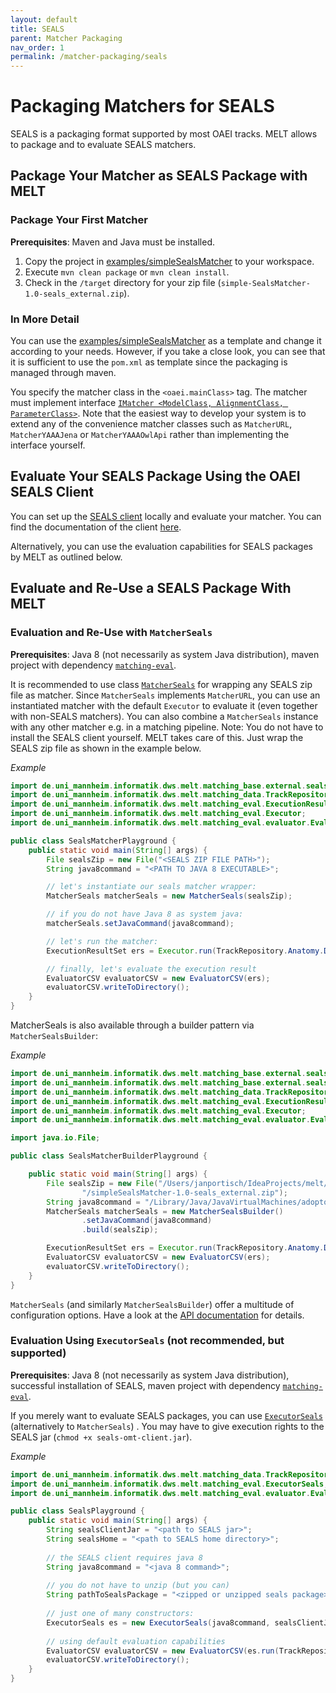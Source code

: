```yaml
---
layout: default
title: SEALS
parent: Matcher Packaging
nav_order: 1
permalink: /matcher-packaging/seals
---
```


# Packaging Matchers for SEALS
SEALS is a packaging format supported by most OAEI tracks.
MELT allows to package and to evaluate SEALS matchers.

## Package Your Matcher as SEALS Package with MELT

### Package Your First Matcher
**Prerequisites**: Maven and Java must be installed.

1. Copy the project in [examples/simpleSealsMatcher](https://github.com/dwslab/melt/tree/master/examples/simpleSealsMatcher) to your workspace.
2. Execute `mvn clean package` or `mvn clean install`.
3. Check in the `/target` directory for your zip file (`simple-SealsMatcher-1.0-seals_external.zip`).

### In More Detail
You can use the [examples/simpleSealsMatcher](https://github.com/dwslab/melt/tree/master/examples/simpleSealsMatcher) as a template and change it according to your needs. However, if you take a close look, you can see that it is sufficient to use the `pom.xml` as template since the packaging is managed through maven.

You specify the matcher class in the `<oaei.mainClass>` tag.
The matcher must implement interface [`IMatcher <ModelClass, AlignmentClass, ParameterClass>`](https://github.com/dwslab/melt/blob/master/matching-base/src/main/java/de/uni_mannheim/informatik/dws/melt/matching_base/IMatcher.java). Note that the easiest way to develop your system is to extend any of the convenience matcher classes such as `MatcherURL`, `MatcherYAAAJena` or `MatcherYAAAOwlApi` rather than implementing the interface yourself.


## Evaluate Your SEALS Package Using the OAEI SEALS Client 
You can set up the <a href="https://github.com/DanFaria/OAEI_SealsClient">SEALS client</a> locally and evaluate your matcher. You can find the documentation
of the client <a href="https://github.com/DanFaria/OAEI_SealsClient/blob/691b85003da0f6f391a04de85ad820b8a52b6118/SealsClientTutorial.pdf">here</a>.

Alternatively, you can use the evaluation capabilities for SEALS packages by MELT as outlined below. 


## Evaluate and Re-Use a SEALS Package With MELT

### Evaluation and Re-Use with `MatcherSeals`
**Prerequisites**: Java 8 (not necessarily as system Java distribution), maven project with dependency [`matching-eval`](https://mvnrepository.com/artifact/de.uni-mannheim.informatik.dws.melt/matching-eval).

It is recommended to use class [`MatcherSeals`](https://github.com/dwslab/melt/blob/master/matching-base/src/main/java/de/uni_mannheim/informatik/dws/melt/matching_base/external/seals/MatcherSeals.java) for wrapping any SEALS zip file as matcher. Since `MatcherSeals` implements `MatcherURL`, you can use an instantiated matcher with the default `Executor` to evaluate it (even together with non-SEALS matchers). You can also combine a `MatcherSeals` instance with any other matcher e.g. in a matching pipeline.
Note: You do not have to install the SEALS client yourself. MELT takes care of this. Just wrap the SEALS zip file as shown in the example below.

*Example*
```java
import de.uni_mannheim.informatik.dws.melt.matching_base.external.seals.MatcherSeals;
import de.uni_mannheim.informatik.dws.melt.matching_data.TrackRepository;
import de.uni_mannheim.informatik.dws.melt.matching_eval.ExecutionResultSet;
import de.uni_mannheim.informatik.dws.melt.matching_eval.Executor;
import de.uni_mannheim.informatik.dws.melt.matching_eval.evaluator.EvaluatorCSV;

public class SealsMatcherPlayground {
    public static void main(String[] args) {
        File sealsZip = new File("<SEALS ZIP FILE PATH>");
        String java8command = "<PATH TO JAVA 8 EXECUTABLE>";

        // let's instantiate our seals matcher wrapper:
        MatcherSeals matcherSeals = new MatcherSeals(sealsZip);

        // if you do not have Java 8 as system java:
        matcherSeals.setJavaCommand(java8command);

        // let's run the matcher:
        ExecutionResultSet ers = Executor.run(TrackRepository.Anatomy.Default.getFirstTestCase(), matcherSeals);

        // finally, let's evaluate the execution result
        EvaluatorCSV evaluatorCSV = new EvaluatorCSV(ers);
        evaluatorCSV.writeToDirectory();
    }
}
```

MatcherSeals is also available through a builder pattern via `MatcherSealsBuilder`:

*Example*
```java
import de.uni_mannheim.informatik.dws.melt.matching_base.external.seals.MatcherSeals;
import de.uni_mannheim.informatik.dws.melt.matching_base.external.seals.MatcherSealsBuilder;
import de.uni_mannheim.informatik.dws.melt.matching_data.TrackRepository;
import de.uni_mannheim.informatik.dws.melt.matching_eval.ExecutionResultSet;
import de.uni_mannheim.informatik.dws.melt.matching_eval.Executor;
import de.uni_mannheim.informatik.dws.melt.matching_eval.evaluator.EvaluatorCSV;

import java.io.File;

public class SealsMatcherBuilderPlayground {

    public static void main(String[] args) {
        File sealsZip = new File("/Users/janportisch/IdeaProjects/melt/examples/simpleSealsMatcher/target" +
                "/simpleSealsMatcher-1.0-seals_external.zip");
        String java8command = "/Library/Java/JavaVirtualMachines/adoptopenjdk-8.jdk/Contents/Home/bin/java";
        MatcherSeals matcherSeals = new MatcherSealsBuilder()
                .setJavaCommand(java8command)
                .build(sealsZip);

        ExecutionResultSet ers = Executor.run(TrackRepository.Anatomy.Default.getFirstTestCase(), matcherSeals);
        EvaluatorCSV evaluatorCSV = new EvaluatorCSV(ers);
        evaluatorCSV.writeToDirectory();
    }
}
```

`MatcherSeals` (and similarly `MatcherSealsBuilder`) offer a multitude of configuration options.
Have a look at the [API documentation](https://dwslab.github.io/melt/javadoc_latest/de/uni_mannheim/informatik/dws/melt/matching_base/external/seals/MatcherSeals.html) for details.


### Evaluation Using `ExecutorSeals` (not recommended, but supported)
**Prerequisites**: Java 8 (not necessarily as system Java distribution), successful installation of SEALS, maven project with dependency [`matching-eval`](https://mvnrepository.com/artifact/de.uni-mannheim.informatik.dws.melt/matching-eval).

If you merely want to evaluate SEALS packages, you can use [`ExecutorSeals`]((https://github.com/dwslab/melt/blob/master/matching-eval/src/main/java/de/uni_mannheim/informatik/dws/melt/matching_eval/ExecutorSeals.java)) (alternatively to `MatcherSeals`) .
You may have to give execution rights to the SEALS jar (`chmod +x seals-omt-client.jar`).

*Example*
```java
import de.uni_mannheim.informatik.dws.melt.matching_data.TrackRepository;
import de.uni_mannheim.informatik.dws.melt.matching_eval.ExecutorSeals;
import de.uni_mannheim.informatik.dws.melt.matching_eval.evaluator.EvaluatorCSV;

public class SealsPlayground {
    public static void main(String[] args) {
        String sealsClientJar = "<path to SEALS jar>";
        String sealsHome = "<path to SEALS home directory>";
        
        // the SEALS client requires java 8
        String java8command = "<java 8 command>";
    
        // you do not have to unzip (but you can)
        String pathToSealsPackage = "<zipped or unzipped seals package>";
        
        // just one of many constructors:
        ExecutorSeals es = new ExecutorSeals(java8command, sealsClientJar, sealsHome);
        
        // using default evaluation capabilities
        EvaluatorCSV evaluatorCSV = new EvaluatorCSV(es.run(TrackRepository.Anatomy.Default, pathToSealsPackage));
        evaluatorCSV.writeToDirectory();
    }
}
```